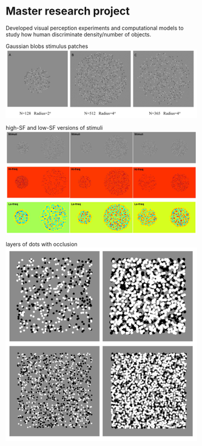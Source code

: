# Master research project
Developed visual perception experiments and computational models to study how human discriminate density/number of objects.



Gaussian blobs stimulus patches
<img src="./Gaussian blobs stimulus patches.png">







high-SF and low-SF versions of stimuli
<img src="./high-SF and low-SF versions of stimuli.png">







layers of dots with occlusion
<img src="./layers of dots with occlusion.png">
